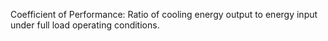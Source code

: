﻿Coefficient of Performance: Ratio of cooling energy output to energy input under full load operating conditions.
